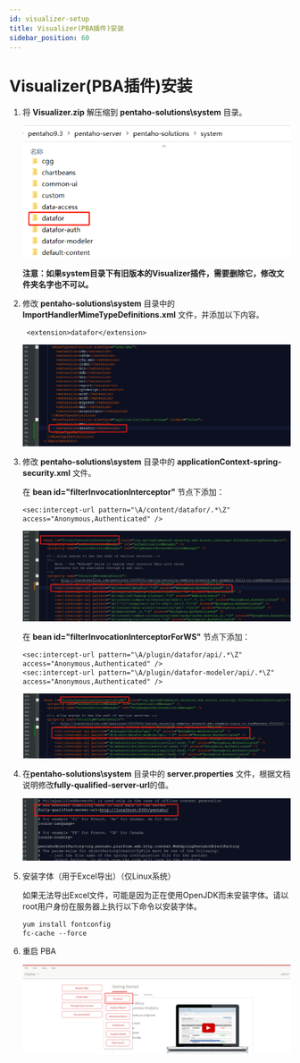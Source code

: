 ```yaml
---
id: visualizer-setup
title: Visualizer(PBA插件)安装
sidebar_position: 60
---
```


# Visualizer(PBA插件)安装

1. 将 **Visualizer.zip** 解压缩到 **pentaho-solutions\system** 目录。

   <div align="left"><img src="../../static/img/datafor/setup/1692584188749.png"  /></div>

   **注意：如果system目录下有旧版本的Visualizer插件，需要删除它，修改文件夹名字也不可以。**

2. 修改 **pentaho-solutions\system** 目录中的 **ImportHandlerMimeTypeDefinitions.xml** 文件，并添加以下内容。

   ```
    <extension>datafor</extension>
   ```

   <div align="left"><img src="../../static/img/datafor/setup/1705472332237-1705473248761-2.png"  /></div>

3. 修改 **pentaho-solutions\system** 目录中的 **applicationContext-spring-security.xml** 文件。

   在 **bean id="filterInvocationInterceptor"** 节点下添加：

   ```
   <sec:intercept-url pattern="\A/content/datafor/.*\Z" access="Anonymous,Authenticated" />
   ```
   <div align="left"><img src="../../static/img/datafor/setup/1705660701060-1705660868955-1.png"  /></div>

   在 **bean id="filterInvocationInterceptorForWS"** 节点下添加：

   ```
   <sec:intercept-url pattern="\A/plugin/datafor/api/.*\Z" access="Anonymous,Authenticated" />
   <sec:intercept-url pattern="\A/plugin/datafor-modeler/api/.*\Z" access="Anonymous,Authenticated" />
   ```

   <div align="left"><img src="../../static/img/datafor/setup/1705473027875.png"  /></div>

4. 在**pentaho-solutions\system** 目录中的 **server.properties** 文件，根据文档说明修改**fully-qualified-server-url**的值。

   <div align="left"><img src="../../static/img/datafor/setup/1705473144696.png"  /></div>

5. 安装字体（用于Excel导出）（仅Linux系统）

   如果无法导出Excel文件，可能是因为正在使用OpenJDK而未安装字体。请以root用户身份在服务器上执行以下命令以安装字体。

   ```
   yum install fontconfig
   fc-cache --force
   ```

6. 重启 PBA

   <div align="left"><img src="../../static/img/datafor/setup/1692583886673-1692584228417-11.png"  /></div>

